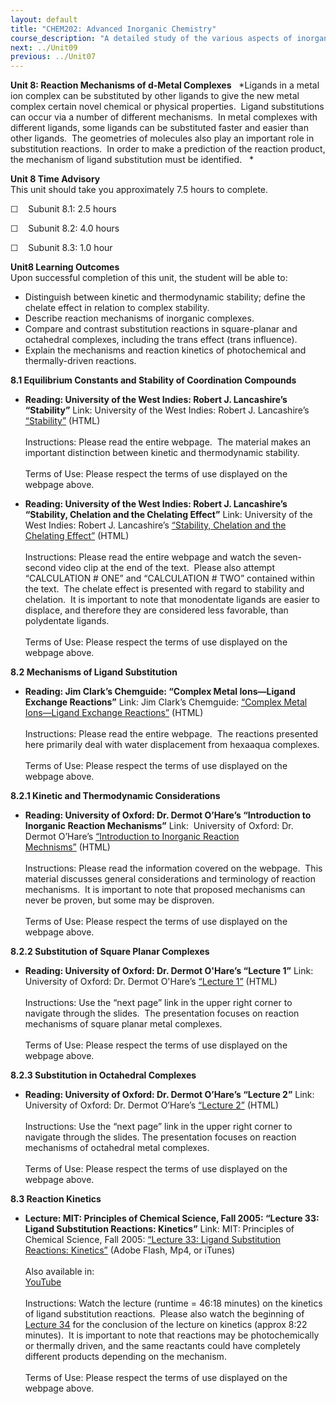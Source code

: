```yaml
---
layout: default
title: "CHEM202: Advanced Inorganic Chemistry"
course_description: "A detailed study of the various aspects of inorganic complexes, their physical and chemical properties, and the practical applications that these complexes can have in industrial, analytical, and medicinal chemistry."
next: ../Unit09
previous: ../Unit07
---
```

**Unit 8: Reaction Mechanisms of d-Metal Complexes** <span
id="8"></span> 
*Ligands in a metal ion complex can be substituted by other ligands to
give the new metal complex certain novel chemical or physical
properties.  Ligand substitutions can occur via a number of different
mechanisms.  In metal complexes with different ligands, some ligands can
be substituted faster and easier than other ligands.  The geometries of
molecules also play an important role in substitution reactions.  In
order to make a prediction of the reaction product, the mechanism of
ligand substitution must be identified.   *

**Unit 8 Time Advisory**  
This unit should take you approximately 7.5 hours to complete.  
  
 ☐    Subunit 8.1: 2.5 hours  
  
 ☐    Subunit 8.2: 4.0 hours  
  
 ☐    Subunit 8.3: 1.0 hour        

**Unit8 Learning Outcomes**  
Upon successful completion of this unit, the student will be able to:  
  
-   Distinguish between kinetic and thermodynamic stability; define the
    chelate effect in relation to complex stability.
-   Describe reaction mechanisms of inorganic complexes.
-   Compare and contrast substitution reactions in square-planar and
    octahedral complexes, including the trans effect (trans influence).
-   Explain the mechanisms and reaction kinetics of photochemical and
    thermally-driven reactions. 

**8.1 Equilibrium Constants and Stability of Coordination Compounds**
<span id="8.1"></span> 
-   **Reading: University of the West Indies: Robert J. Lancashire’s
    “Stability”**
    Link: University of the West Indies: Robert J. Lancashire’s
    [“Stability”](http://wwwchem.uwimona.edu.jm:1104/courses/IC10Kstability.html) (HTML)  
        
     Instructions: Please read the entire webpage.  The material makes
    an important distinction between kinetic and thermodynamic
    stability.  
        
     Terms of Use: Please respect the terms of use displayed on the
    webpage above.

-   **Reading: University of the West Indies: Robert J. Lancashire’s
    “Stability, Chelation and the Chelating Effect”**
    Link: University of the West Indies: Robert J. Lancashire’s
    [“Stability, Chelation and the Chelating
    Effect”](http://wwwchem.uwimona.edu.jm:1104/courses/chelate.html) (HTML)  
        
     Instructions: Please read the entire webpage and watch the
    seven-second video clip at the end of the text.  Please also attempt
    “CALCULATION \# ONE” and “CALCULATION \# TWO” contained within the
    text.  The chelate effect is presented with regard to stability and
    chelation.  It is important to note that monodentate ligands are
    easier to displace, and therefore they are considered less
    favorable, than polydentate ligands.  
        
     Terms of Use: Please respect the terms of use displayed on the
    webpage above.

**8.2 Mechanisms of Ligand Substitution** <span id="8.2"></span> 
-   **Reading: Jim Clark’s Chemguide: “Complex Metal Ions—Ligand
    Exchange Reactions”**
    Link: Jim Clark’s Chemguide: [“Complex Metal Ions—Ligand Exchange
    Reactions”](http://www.chemguide.co.uk/inorganic/complexions/ligandexch.html#top) (HTML)  
        
     Instructions: Please read the entire webpage.  The reactions
    presented here primarily deal with water displacement from hexaaqua
    complexes.    
        
     Terms of Use: Please respect the terms of use displayed on the
    webpage above.

**8.2.1 Kinetic and Thermodynamic Considerations** <span
id="8.2.1"></span> 
-   **Reading: University of Oxford: Dr. Dermot O’Hare’s “Introduction
    to Inorganic Reaction Mechanisms”**
    Link:  University of Oxford: Dr. Dermot O’Hare’s [“Introduction to
    Inorganic Reaction
    Mechnisms”](http://www.chem.ox.ac.uk/icl/dermot/mechanism1/lecture1/introduction.html) (HTML)  
        
     Instructions: Please read the information covered on the webpage. 
    This material discusses general considerations and terminology of
    reaction mechanisms.  It is important to note that proposed
    mechanisms can never be proven, but some may be disproven.  
        
     Terms of Use: Please respect the terms of use displayed on the
    webpage above.

**8.2.2 Substitution of Square Planar Complexes** <span
id="8.2.2"></span> 
-   **Reading: University of Oxford: Dr. Dermot O'Hare’s “Lecture 1”**
    Link:  University of Oxford: Dr. Dermot O'Hare’s [“Lecture
    1”](http://www.chem.ox.ac.uk/icl/dermot/mechanism1/lecture1/subsqmetal.html) (HTML)  
        
     Instructions: Use the “next page” link in the upper right corner to
    navigate through the slides.  The presentation focuses on reaction
    mechanisms of square planar metal complexes.  
        
     Terms of Use: Please respect the terms of use displayed on the
    webpage above.

**8.2.3 Substitution in Octahedral Complexes** <span id="8.2.3"></span> 
-   **Reading: University of Oxford: Dr. Dermot O’Hare’s “Lecture 2”**
    Link:  University of Oxford: Dr. Dermot O’Hare’s [“Lecture
    2”](http://www.chem.ox.ac.uk/icl/dermot/mechanism1/lecture2/default.html) (HTML)  
        
     Instructions: Use the “next page” link in the upper right corner to
    navigate through the slides. The presentation focuses on reaction
    mechanisms of octahedral metal complexes.  
        
     Terms of Use: Please respect the terms of use displayed on the
    webpage above.

**8.3 Reaction Kinetics** <span id="8.3"></span> 
-   **Lecture: MIT: Principles of Chemical Science, Fall 2005: “Lecture
    33: Ligand Substitution Reactions: Kinetics”**
    Link: MIT: Principles of Chemical Science, Fall 2005: [“Lecture 33:
    Ligand Substitution Reactions:
    Kinetics”](http://ocw.mit.edu/courses/chemistry/5-112-principles-of-chemical-science-fall-2005/video-lectures/lecture-33-ligand-substitution-reactions-kinetics/) (Adobe
    Flash, Mp4, or iTunes)  
        
     Also available in:  
     [YouTube](http://www.youtube.com/watch?v=yi6a_COcfxw)  
        
     Instructions: Watch the lecture (runtime = 46:18 minutes) on the
    kinetics of ligand substitution reactions.  Please also watch the
    beginning of [Lecture
    34](http://ocw.mit.edu/courses/chemistry/5-112-principles-of-chemical-science-fall-2005/video-lectures/lecture-34-bonding-in-metals-and-semiconductors/) for
    the conclusion of the lecture on kinetics (approx 8:22 minutes).  It
    is important to note that reactions may be photochemically or
    thermally driven, and the same reactants could have completely
    different products depending on the mechanism.   
        
     Terms of Use: Please respect the terms of use displayed on the
    webpage above.


